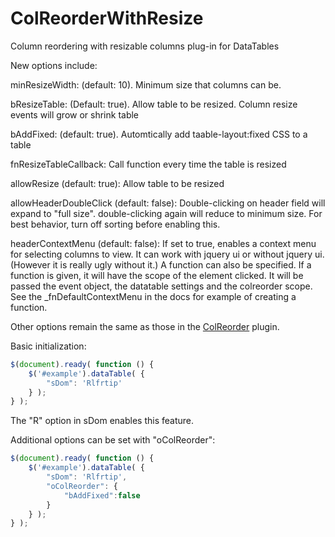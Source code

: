 ColReorderWithResize
====================

Column reordering with resizable columns plug-in for DataTables

New options include:

minResizeWidth: (default: 10). Minimum size that columns can be.

bResizeTable: (Default: true). Allow table to be resized. Column resize events will grow or shrink table

bAddFixed: (default: true). Automtically add taable-layout:fixed CSS to a table

fnResizeTableCallback: Call function every time the table is resized

allowResize (default: true): Allow table to be resized

allowHeaderDoubleClick (default: false): Double-clicking on header field will expand to "full size". double-clicking again will reduce to minimum size. For best behavior, turn off sorting before enabling this.

headerContextMenu (default: false): If set to true, enables a context menu for selecting columns to view. It can work with jquery ui or without jquery ui. (However it is really ugly without it.) A function can also be specified. If a function is given, it will have the scope of the element clicked. It will be passed the event object, the datatable settings and the colreorder scope. See the _fnDefaultContextMenu in the docs for example of creating a function.

Other options remain the same as those in the <a href="http://datatables.net/extras/colreorder/">ColReorder</a> plugin.

Basic initialization:
`````javascript
$(document).ready( function () {
    $('#example').dataTable( {
        "sDom": 'Rlfrtip'
    } );
} );
`````

The "R" option in sDom enables this feature.

Additional options can be set with "oColReorder":
`````javascript
$(document).ready( function () {
    $('#example').dataTable( {
        "sDom": 'Rlfrtip',
        "oColReorder": {
            "bAddFixed":false
        }
    } );
} );
`````
